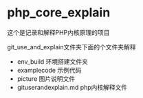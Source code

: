 # php_core_explain
这个是记录和解释PHP内核原理的项目


git_use_and_explain文件夹下面的个文件夹解释  
- env_build 环境搭建文件夹
- examplecode 示例代码
- picture 图片说明文件
- gituserandexplain.md  php内核解释文件


